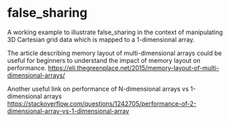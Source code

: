 # false_sharing
A working example to illustrate false_sharing in the context of manipulating 3D Cartesian grid data which is mapped to a 1-dimensional array.

The article describing memory layout of multi-dimensional arrays could be useful for beginners
to understand the impact of memory layout on performance.
https://eli.thegreenplace.net/2015/memory-layout-of-multi-dimensional-arrays/

Another useful link on performance of N-dimensional arrays vs 1-dimensional arrays
https://stackoverflow.com/questions/1242705/performance-of-2-dimensional-array-vs-1-dimensional-array

